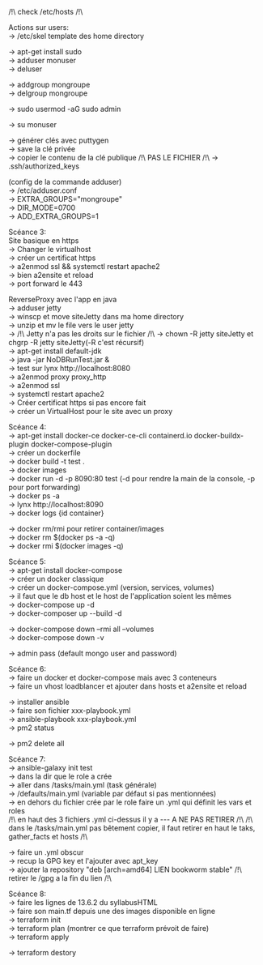 /!\ check /etc/hosts /!\\

Actions sur users:\
-> /etc/skel template des home directory

-> apt-get install sudo\
-> adduser monuser\
-> deluser

-> addgroup mongroupe\
-> delgroup mongroupe

-> sudo usermod -aG sudo admin

-> su monuser

-> générer clés avec puttygen\
-> save la clé privée\
-> copier le contenu de la clé publique /!\ PAS LE FICHIER /!\\
-> .ssh/authorized_keys

(config de la commande adduser)\
-> /etc/adduser.conf\
-> EXTRA_GROUPS="mongroupe"\
-> DIR_MODE=0700\
-> ADD_EXTRA_GROUPS=1

Scéance 3:\
Site basique en https\
-> Changer le virtualhost\
-> créer un certificat https\
-> a2enmod ssl && systemctl restart apache2\
-> bien a2ensite et reload\
-> port forward le 443

ReverseProxy avec l'app en java\
-> adduser jetty\
-> winscp et move siteJetty dans ma home directory\
-> unzip et mv le file vers le user jetty\
-> /!\ Jetty n'a pas les droits sur le fichier /!\\
-> chown -R jetty siteJetty et chgrp -R jetty siteJetty(-R c'est récursif)\
-> apt-get install default-jdk\
-> java -jar NoDBRunTest.jar &\
-> test sur lynx http://localhost:8080\
-> a2enmod proxy proxy_http\
-> a2enmod ssl\
-> systemctl restart apache2\
-> Créer certificat https si pas encore fait\
-> créer un VirtualHost pour le site avec un proxy

Scéance 4:\
-> apt-get install docker-ce docker-ce-cli containerd.io docker-buildx-plugin docker-compose-plugin\
-> créer un dockerfile\
-> docker build -t test .\
-> docker images\
-> docker run -d -p 8090:80 test (-d pour rendre la main de la console, -p pour port forwarding)\
-> docker ps -a\
-> lynx http://localhost:8090\
-> docker logs {id container}

-> docker rm/rmi pour retirer container/images\
-> docker rm $(docker ps -a -q)\
-> docker rmi $(docker images -q)

Scéance 5:\
-> apt-get install docker-compose\
-> créer un docker classique\
-> créer un docker-compose.yml (version, services, volumes)\
-> il faut que le db host et le host de l'application soient les mêmes\
-> docker-compose up -d\
-> docker-composer up --build -d

-> docker-compose down –rmi all –volumes\
-> docker-compose down -v

-> admin pass (default mongo user and password)

Scéance 6:\
-> faire un docker et docker-compose mais avec 3 conteneurs\
-> faire un vhost loadblancer et ajouter dans hosts et a2ensite et reload

-> installer ansible\
-> faire son fichier xxx-playbook.yml\
-> ansible-playbook xxx-playbook.yml\
-> pm2 status

-> pm2 delete all

Scéance 7:\
-> ansible-galaxy init test\
-> dans la dir que le role a crée\
-> aller dans /tasks/main.yml (task générale)\
-> /defaults/main.yml (variable par défaut si pas mentionnées)\
-> en dehors du fichier crée par le role faire un .yml qui définit les vars et roles\
/!\ en haut des 3 fichiers .yml ci-dessus il y a  ---  A NE PAS RETIRER /!\\
/!\ dans le /tasks/main.yml pas bêtement copier, il faut retirer en haut le taks, gather_facts et hosts /!\

-> faire un .yml obscur\
-> recup la GPG key et l'ajouter avec apt_key\
-> ajouter la repository "deb [arch=amd64] LIEN bookworm stable" /!\ retirer le /gpg a la fin du lien /!\

Scéance 8:\
-> faire les lignes de 13.6.2 du syllabusHTML\
-> faire son main.tf depuis une des images disponible en ligne\
-> terraform init\
-> terraform plan (montrer ce que terraform prévoit de faire)\
-> terraform apply

-> terraform destory

